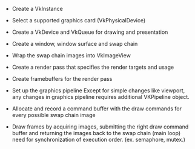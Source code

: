 - Create a VkInstance
    
- Select a supported graphics card (VkPhysicalDevice)
    
- Create a VkDevice and VkQueue for drawing and presentation
    
- Create a window, window surface and swap chain
    
- Wrap the swap chain images into VkImageView
    
- Create a render pass that specifies the render targets and usage
    
- Create framebuffers for the render pass
    
- Set up the graphics pipeline
    Except for simple changes like viewport, any changes in graphics pipeline requires additional VKPipeline object.
    
- Allocate and record a command buffer with the draw commands for every possible swap chain image
    
- Draw frames by acquiring images, submitting the right draw command buffer and returning the images back to the swap chain (main loop)
	need for synchronization of execution order. (ex. semaphore, mutex.)


